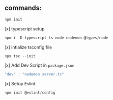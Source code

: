 ## commands:

```js
npm init
```

[x] typescript setup

```js
npm i -D typescript ts-node nodemon @types/node
```

[x] intialize tsconfig file

```js
npx tsc --init
```

[x] Add Dev Script in `package.json`

```js
"dev" : "nodemon server.ts"
```

[x] Setup Eslint

```js
npm init @eslint/config
```
